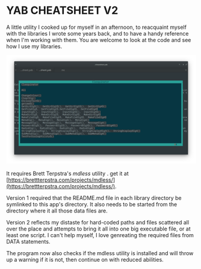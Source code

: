 # YAB CHEATSHEET V2

A little utility I cooked up for myself in an afternoon, to reacquaint myself with the libraries I wrote some years back, and to have a handy reference when I'm working with them. You are welcome to look at the code and see how I use my libraries.

![cheatsheet-600x400.png](./cheatsheet-600x400.png)

It requires Brett Terpstra's *mdless* utility . get it at [https://brettterpstra.com/projects/mdless/](https://brettterpstra.com/projects/mdless/).

Version 1 required that the README.md file in each library directory be symlinked to this app's directory. It also needs to be started from the directory where it all those data files are.

Version 2 reflects my distaste for hard-coded paths and files scattered all over the place and attempts to bring it all into one big executable file, or at least one script. I can't help myself, I love genreating the required files from DATA statements.

The program now also checks if the mdless utility is installed and will throw up a warning if it is not, then continue on with reduced abilities.


